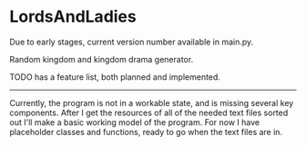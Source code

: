LordsAndLadies
==============

Due to early stages, current version number available in main.py.

Random kingdom and kingdom drama generator.

TODO has a feature list, both planned and implemented.

----------

Currently, the program is not in a workable state, and is missing several key components. After I get the resources
of all of the needed text files sorted out I'll make a basic working model of the program. For now I have placeholder
classes and functions, ready to go when the text files are in.
